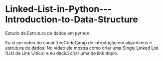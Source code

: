 # Linked-List-in-Python---Introduction-to-Data-Structure
Estudo de Estrutura de dados em python.

Eu vi um video do canal freeCodeCamp de introdução em algoritimos e estrutura de dados.
No vídeo ele mostra como criar uma Singly Linked List (List da Link Único) e eu decidi criar uma de link duplo.
